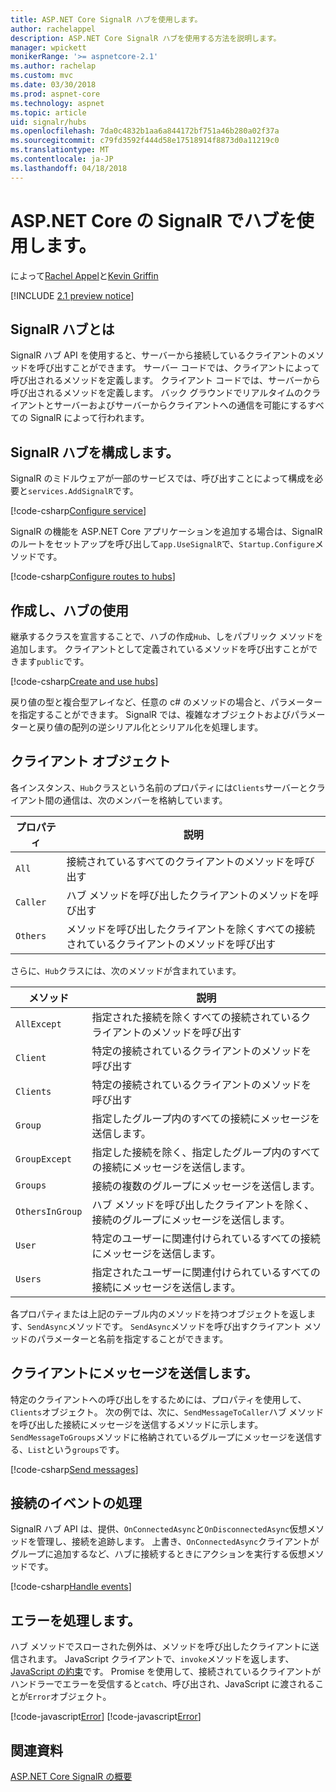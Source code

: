 ```yaml
---
title: ASP.NET Core SignalR ハブを使用します。
author: rachelappel
description: ASP.NET Core SignalR ハブを使用する方法を説明します。
manager: wpickett
monikerRange: '>= aspnetcore-2.1'
ms.author: rachelap
ms.custom: mvc
ms.date: 03/30/2018
ms.prod: aspnet-core
ms.technology: aspnet
ms.topic: article
uid: signalr/hubs
ms.openlocfilehash: 7da0c4832b1aa6a844172bf751a46b280a02f37a
ms.sourcegitcommit: c79fd3592f444d58e17518914f8873d0a11219c0
ms.translationtype: MT
ms.contentlocale: ja-JP
ms.lasthandoff: 04/18/2018
---
```

# <a name="use-hubs-in-signalr-for-aspnet-core"></a>ASP.NET Core の SignalR でハブを使用します。

によって[Rachel Appel](https://twitter.com/rachelappel)と[Kevin Griffin](https://twitter.com/1kevgriff)

[!INCLUDE [2.1 preview notice](~/includes/2.1.md)]

## <a name="what-is-a-signalr-hub"></a>SignalR ハブとは

SignalR ハブ API を使用すると、サーバーから接続しているクライアントのメソッドを呼び出すことができます。 サーバー コードでは、クライアントによって呼び出されるメソッドを定義します。 クライアント コードでは、サーバーから呼び出されるメソッドを定義します。 バック グラウンドでリアルタイムのクライアントとサーバーおよびサーバーからクライアントへの通信を可能にするすべての SignalR によって行われます。

## <a name="configure-signalr-hubs"></a>SignalR ハブを構成します。

SignalR のミドルウェアが一部のサービスでは、呼び出すことによって構成を必要と`services.AddSignalR`です。

[!code-csharp[Configure service](hubs/sample/startup.cs?range=35)]

SignalR の機能を ASP.NET Core アプリケーションを追加する場合は、SignalR のルートをセットアップを呼び出して`app.UseSignalR`で、`Startup.Configure`メソッドです。

[!code-csharp[Configure routes to hubs](hubs/sample/startup.cs?range=55-58)]

## <a name="create-and-use-hubs"></a>作成し、ハブの使用

継承するクラスを宣言することで、ハブの作成`Hub`、しをパブリック メソッドを追加します。 クライアントとして定義されているメソッドを呼び出すことができます`public`です。

[!code-csharp[Create and use hubs](hubs/sample/chathub.cs?range=10-13)]

戻り値の型と複合型アレイなど、任意の c# のメソッドの場合と、パラメーターを指定することができます。 SignalR では、複雑なオブジェクトおよびパラメーターと戻り値の配列の逆シリアル化とシリアル化を処理します。

## <a name="the-clients-object"></a>クライアント オブジェクト

各インスタンス、`Hub`クラスという名前のプロパティには`Clients`サーバーとクライアント間の通信は、次のメンバーを格納しています。

| プロパティ | 説明 |
| ------ | ----------- |
| `All` | 接続されているすべてのクライアントのメソッドを呼び出す |
| `Caller` | ハブ メソッドを呼び出したクライアントのメソッドを呼び出す |
| `Others` | メソッドを呼び出したクライアントを除くすべての接続されているクライアントのメソッドを呼び出す |

さらに、`Hub`クラスには、次のメソッドが含まれています。

| メソッド | 説明 |
| ------ | ----------- |
| `AllExcept` | 指定された接続を除くすべての接続されているクライアントのメソッドを呼び出す |
| `Client` | 特定の接続されているクライアントのメソッドを呼び出す |
| `Clients` | 特定の接続されているクライアントのメソッドを呼び出す |
| `Group` | 指定したグループ内のすべての接続にメッセージを送信します。  |
| `GroupExcept` | 指定した接続を除く、指定したグループ内のすべての接続にメッセージを送信します。 |
| `Groups` | 接続の複数のグループにメッセージを送信します。  |
| `OthersInGroup` | ハブ メソッドを呼び出したクライアントを除く、接続のグループにメッセージを送信します。  |
| `User` | 特定のユーザーに関連付けられているすべての接続にメッセージを送信します。 |
| `Users` | 指定されたユーザーに関連付けられているすべての接続にメッセージを送信します。 |

各プロパティまたは上記のテーブル内のメソッドを持つオブジェクトを返します、`SendAsync`メソッドです。 `SendAsync`メソッドを呼び出すクライアント メソッドのパラメーターと名前を指定することができます。

## <a name="send-messages-to-clients"></a>クライアントにメッセージを送信します。

特定のクライアントへの呼び出しをするためには、プロパティを使用して、`Clients`オブジェクト。 次の例では、次に、`SendMessageToCaller`ハブ メソッドを呼び出した接続にメッセージを送信するメソッドに示します。 `SendMessageToGroups`メソッドに格納されているグループにメッセージを送信する、`List`という`groups`です。

[!code-csharp[Send messages](hubs/sample/chathub.cs?range=15-24)]

## <a name="handle-events-for-a-connection"></a>接続のイベントの処理

SignalR ハブ API は、提供、`OnConnectedAsync`と`OnDisconnectedAsync`仮想メソッドを管理し、接続を追跡します。 上書き、`OnConnectedAsync`クライアントがグループに追加するなど、ハブに接続するときにアクションを実行する仮想メソッドです。

[!code-csharp[Handle events](hubs/sample/chathub.cs?range=26-30)]

## <a name="handle-errors"></a>エラーを処理します。

ハブ メソッドでスローされた例外は、メソッドを呼び出したクライアントに送信されます。 JavaScript クライアントで、`invoke`メソッドを返します、 [JavaScript の約束](https://developer.mozilla.org/docs/Web/JavaScript/Guide/Using_promises)です。 Promise を使用して、接続されているクライアントがハンドラーでエラーを受信すると`catch`、呼び出され、JavaScript に渡されることが`Error`オブジェクト。

[!code-javascript[Error](hubs/sample/chat.js?range=20)]
[!code-javascript[Error](hubs/sample/chat.js?range=16-18)]

## <a name="related-resources"></a>関連資料

[ASP.NET Core SignalR の概要](xref:signalr/introduction)